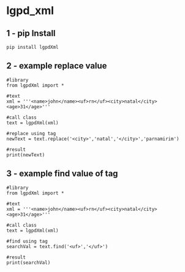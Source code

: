 # lgpd_xml
## 1 - pip Install
```
pip install lgpdXml
```
## 2 - example replace value
```
#library
from lgpdXml import *

#text
xml = '''<name>john</name><uf>rn</uf><city>natal</city><age>31</age>'''

#call class
text = lgpdXml(xml)

#replace using tag
newText = text.replace('<city>','natal','</city>','parnamirim')

#result
print(newText)
```
## 3 - example find value of tag
```
#library
from lgpdXml import *

#text
xml = '''<name>john</name><uf>rn</uf><city>natal</city><age>31</age>'''

#call class
text = lgpdXml(xml)

#find using tag
searchVal = text.find('<uf>','</uf>')

#result
print(searchVal)
```